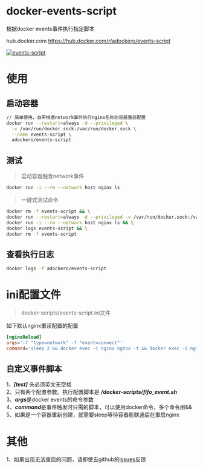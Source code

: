 # docker-events-script
根据docker events事件执行指定脚本

hub.docker.com
https://hub.docker.com/r/adockero/events-script


[![events-script](http://dockeri.co/image/adockero/events-script)](https://hub.docker.com/r/adockero/events-script)

# 使用

## 启动容器
```bash
// 简单使用，自带根据network事件执行nginx名称的容器重启配置
docker run --restart=always -d --privileged \
  -v /var/run/docker.sock:/var/run/docker.sock \
  --name events-script \
  adockero/events-script 
```


## 测试
> 启动容器触发network事件
```bash
docker run -i --rm --network host nginx ls
```

> 一键式测试命令
```bash
docker rm -f events-script && \
docker run --restart=always -d --privileged -v /var/run/docker.sock:/var/run/docker.sock --name events-script adockero/events-script && \
docker run -i --rm --network host nginx ls && \
docker logs events-script && \
docker rm -f events-script
```

## 查看执行日志
```bash
docker logs -f adockero/events-script
```


# ini配置文件
> docker-scripts/events-script.ini文件

如下默认nginx重读配置的配置  
```ini
[nginxReload]
args='-f "type=network" -f "event=connect"'
command='sleep 2 && docker exec -i nginx nginx -t && docker exec -i nginx nginx -s reload'
```

## 自定义事件脚本
1、***[test]*** 头必须英文无空格  
2、只有两个配置参数。执行配置脚本是 ***/docker-scripts/fifo_event.sh***  
3、***args***是docker events的命令参数  
4、***command***是事件触发时只需的脚本，可以使用docker命令，多个命令用&&  
5、如果是一个容器重新创建，就需要sleep等待容器能联通后在重启nginx  





# 其他
1、如果出现无法重启的问题，请即使去github的[issues](https://github.com/aogg/docker-events-script/issues)反馈
